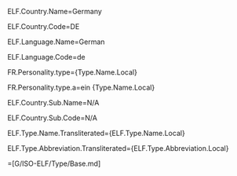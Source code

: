 ELF.Country.Name=Germany

ELF.Country.Code=DE

ELF.Language.Name=German

ELF.Language.Code=de

FR.Personality.type={Type.Name.Local}

FR.Personality.type.a=ein {Type.Name.Local}

ELF.Country.Sub.Name=N/A

ELF.Country.Sub.Code=N/A

ELF.Type.Name.Transliterated={ELF.Type.Name.Local}

ELF.Type.Abbreviation.Transliterated={ELF.Type.Abbreviation.Local}

=[G/ISO-ELF/Type/Base.md]